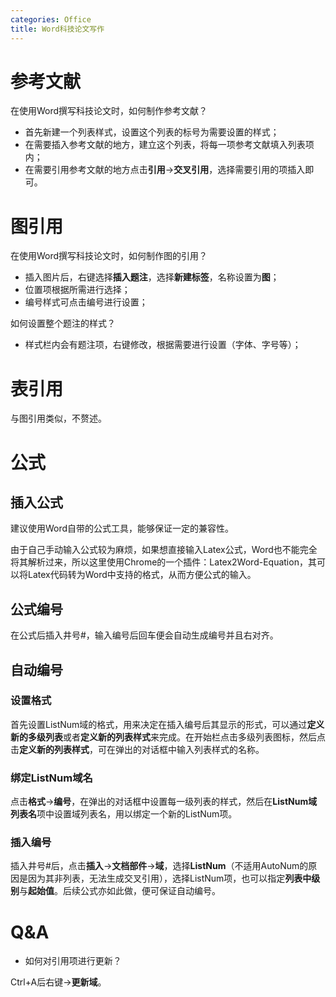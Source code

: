 ```yaml
---
categories: Office
title: Word科技论文写作
---
```


# 参考文献

在使用Word撰写科技论文时，如何制作参考文献？

- 首先新建一个列表样式，设置这个列表的标号为需要设置的样式；
- 在需要插入参考文献的地方，建立这个列表，将每一项参考文献填入列表项内；
- 在需要引用参考文献的地方点击**引用**→**交叉引用**，选择需要引用的项插入即可。

# 图引用

在使用Word撰写科技论文时，如何制作图的引用？

- 插入图片后，右键选择**插入题注**，选择**新建标签**，名称设置为**图**；
- 位置项根据所需进行选择；
- 编号样式可点击编号进行设置；

如何设置整个题注的样式？

- 样式栏内会有题注项，右键修改，根据需要进行设置（字体、字号等）；

# 表引用

与图引用类似，不赘述。

# 公式

## 插入公式

建议使用Word自带的公式工具，能够保证一定的兼容性。

由于自己手动输入公式较为麻烦，如果想直接输入Latex公式，Word也不能完全将其解析过来，所以这里使用Chrome的一个插件：Latex2Word-Equation，其可以将Latex代码转为Word中支持的格式，从而方便公式的输入。

## 公式编号

在公式后插入井号#，输入编号后回车便会自动生成编号并且右对齐。

## 自动编号

### 设置格式

首先设置ListNum域的格式，用来决定在插入编号后其显示的形式，可以通过**定义新的多级列表**或者**定义新的列表样式**来完成。在开始栏点击多级列表图标，然后点击**定义新的列表样式**，可在弹出的对话框中输入列表样式的名称。

### 绑定ListNum域名

点击**格式**→**编号**，在弹出的对话框中设置每一级列表的样式，然后在**ListNum域列表名**项中设置域列表名，用以绑定一个新的ListNum项。

### 插入编号

插入井号#后，点击**插入**→**文档部件**→**域**，选择**ListNum**（不适用AutoNum的原因是因为其非列表，无法生成交叉引用），选择ListNum项，也可以指定**列表中级别**与**起始值**。后续公式亦如此做，便可保证自动编号。

# Q&A

- 如何对引用项进行更新？

 Ctrl+A后右键→**更新域**。




